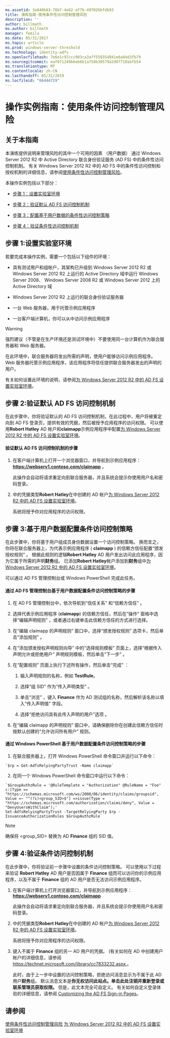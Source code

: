 ```yaml
---
ms.assetid: 3a840b63-78b7-4e62-af7b-497026bfdb93
title: 演练指南-使用条件性访问控制管理风险
description: ''
author: billmath
ms.author: billmath
manager: femila
ms.date: 05/31/2017
ms.topic: article
ms.prod: windows-server-threshold
ms.technology: identity-adfs
ms.openlocfilehash: 7e6e1c97ccc903ca3aff558354941e6a84d3fb79
ms.sourcegitcommit: eaf071249b6eb6b1a758b38579a2d87710abfb54
ms.translationtype: MT
ms.contentlocale: zh-CN
ms.lasthandoff: 05/31/2019
ms.locfileid: "66444729"
---
```

# <a name="walkthrough-guide-manage-risk-with-conditional-access-control"></a>操作实例指南：使用条件访问控制管理风险




## <a name="about-this-guide"></a>关于本指南
本演练提供说明来管理风险的其中一个可用的因素 （用户数据） 通过 Windows Server 2012 R2 中 Active Directory 联合身份验证服务 (AD FS) 中的条件性访问控制机制。 有关 Windows Server 2012 R2 中的 AD FS 中的条件性访问控制和授权机制的详细信息，请参阅[使用条件性访问控制管理风险](../../ad-fs/operations/Manage-Risk-with-Conditional-Access-Control.md)。

本操作实例包括以下部分：

-   [步骤 1：设置实验室环境](../../ad-fs/operations/Walkthrough-Guide--Manage-Risk-with-Conditional-Access-Control.md#BKMK_1)

-   [步骤 2：验证默认 AD FS 访问控制机制](../../ad-fs/operations/Walkthrough-Guide--Manage-Risk-with-Conditional-Access-Control.md#BKMK_2)

-   [步骤 3：配置基于用户数据的条件性访问控制策略](../../ad-fs/operations/Walkthrough-Guide--Manage-Risk-with-Conditional-Access-Control.md#BKMK_3)

-   [步骤 4：验证条件性访问控制机制](../../ad-fs/operations/Walkthrough-Guide--Manage-Risk-with-Conditional-Access-Control.md#BKMK_4)

## <a name="BKMK_1"></a>步骤 1:设置实验室环境
若要完成本操作实例，需要一个包括以下组件的环境：

-   具有测试用户和组帐户，其架构已升级到 Windows Server 2012 R2 或 Windows Server 2012 R2 上运行的 Active Directory 域中运行 Windows Server 2008、 Windows Server 2008 R2 或 Windows Server 2012 上的 Active Directory 域

-   Windows Server 2012 R2 上运行的联合身份验证服务器

-   一台 Web 服务器，用于托管示例应用程序

-   一台客户端计算机，你可以从中访问示例应用程序

> [!WARNING]
> 强烈建议（不管是在生产环境还是测试环境中）不要使用同一台计算机作为联合服务器和 Web 服务器。

在此环境中，联合服务器将发出所需的声明，使用户能够访问示例应用程序。 Web 服务器托管示例应用程序，该应用程序将信任提供联合服务器发出的声明的用户。

有关如何设置此环境的说明，请参阅[为 Windows Server 2012 R2 中的 AD FS 设置实验室环境](../../ad-fs/deployment/Set-up-the-lab-environment-for-AD-FS-in-Windows-Server-2012-R2.md)。

## <a name="BKMK_2"></a>步骤 2:验证默认 AD FS 访问控制机制
在此步骤中，你将验证默认的 AD FS 访问控制机制，在此过程中，用户将被重定向到 AD FS 登录页，提供有效的凭据，然后被授予应用程序的访问权限。 可以使用**Robert Hatley** AD 帐户和**claimapp**示例应用程序中配置[为 Windows Server 2012 R2 中的 AD FS 设置实验室环境](../../ad-fs/deployment/Set-up-the-lab-environment-for-AD-FS-in-Windows-Server-2012-R2.md)。

#### <a name="to-verify-the-default-ad-fs-access-control-mechanism"></a>验证默认 AD FS 访问控制机制的步骤

1.  在客户端计算机上打开一个浏览器窗口，并导航到示例应用程序： **https://webserv1.contoso.com/claimapp** 。

    此操作会自动将请求重定向到联合服务器，并且系统会提示你使用用户名和密码登录。

2.  中的凭据类型**Robert Hatley**在中创建的 AD 帐户[为 Windows Server 2012 R2 中的 AD FS 设置实验室环境](../../ad-fs/deployment/Set-up-the-lab-environment-for-AD-FS-in-Windows-Server-2012-R2.md)。

    系统将授予你对应用程序的访问权限。

## <a name="BKMK_3"></a>步骤 3:基于用户数据配置条件访问控制策略
在此步骤中，你将基于用户组成员身份数据设置一个访问控制策略。 换而言之，你将在联合服务器上，为代表示例应用程序 ( **claimapp** ) 的信赖方信任配置“颁发授权规则”  。 根据此规则的逻辑**Robert Hatley** AD 用户发出访问此应用程序，因为它属于所需的声明**财务**组。 已添加**Robert Hatley**帐户添加到**财务**组中[为 Windows Server 2012 R2 中的 AD FS 设置实验室环境](../../ad-fs/deployment/Set-up-the-lab-environment-for-AD-FS-in-Windows-Server-2012-R2.md)。

可以通过 AD FS 管理控制台或 Windows PowerShell 完成此任务。

#### <a name="to-configure-conditional-access-control-policy-based-on-user-data-via-the-ad-fs-management-console"></a>通过 AD FS 管理控制台基于用户数据配置条件访问控制策略的步骤

1.  在 AD FS 管理控制台中，依次导航到“信任关系”  和“信赖方信任”  。

2.  选择代表示例应用程序 (**claimapp**) 的信赖方信任，然后在“操作”  窗格中选择“编辑声明规则”  ，或者通过右键单击此信赖方信任的方式进行选择。

3.  在“编辑 claimapp 的声明规则”  窗口中，选择“颁发授权规则”  选项卡，然后单击“添加规则”  。

4.  在“添加颁发授权声明规则向导”  中的“选择规则模板”  页面上，选择“根据传入声明允许或拒绝用户”  声明规则模板，然后单击“下一步”  。

5.  在“配置规则”  页面上执行下述所有操作，然后单击“完成”  ：

    1.  输入声明规则的名称，例如 **TestRule**。

    2.  选择“组 SID”  作为“传入声明类型”  。

    3.  单击“浏览”  ，键入 **Finance** 作为 AD 测试组的名称，然后解析该名称以填入“传入声明值”  字段。

    4.  选择“拒绝访问具有此传入声明的用户”选项  。

6.  在“编辑 claimapp 的声明规则”  窗口中，请确保删除你在创建此信赖方信任时按默认创建的“允许访问所有用户”  规则。

#### <a name="to-configure-conditional-access-control-policy-based-on-user-data-via-windows-powershell"></a>通过 Windows PowerShell 基于用户数据配置条件访问控制策略的步骤

1.  在联合服务器上，打开 Windows PowerShell 命令窗口并运行以下命令：


~~~
`$rp = Get-AdfsRelyingPartyTrust -Name claimapp`
~~~


2. 在同一个 Windows PowerShell 命令窗口中运行以下命令：


~~~
`$GroupAuthzRule = '@RuleTemplate = "Authorization" @RuleName = "Foo" c:[Type == "https://schemas.microsoft.com/ws/2008/06/identity/claims/groupsid", Value =~ "^(?i)<group_SID>$"] =>issue(Type = "https://schemas.microsoft.com/authorization/claims/deny", Value = "DenyUsersWithClaim");'
Set-AdfsRelyingPartyTrust -TargetRelyingParty $rp -IssuanceAuthorizationRules $GroupAuthzRule`
~~~

> [!NOTE]
> 确保将 <group_SID> 替换为 AD **Finance** 组的 SID 值。

## <a name="BKMK_4"></a>步骤 4:验证条件访问控制机制
在此步骤中，你将验证前一步骤中设置的条件访问控制策略。 可以使用以下过程来验证 **Robert Hatley** AD 用户是否因属于 **Finance** 组而可以访问你的示例应用程序，以及不属于 **Finance** 组的 AD 用户是否无法访问示例应用程序。

1.  在客户端计算机上打开浏览器窗口，并导航到示例应用程序： **https://webserv1.contoso.com/claimapp**

    此操作会自动将请求重定向到联合服务器，并且系统会提示你使用用户名和密码登录。

2.  中的凭据类型**Robert Hatley**在中创建的 AD 帐户[为 Windows Server 2012 R2 中的 AD FS 设置实验室环境](../../ad-fs/deployment/Set-up-the-lab-environment-for-AD-FS-in-Windows-Server-2012-R2.md)。

    系统将授予你对应用程序的访问权限。

3.  键入不属于 **Finance** 组的另一 AD 用户的凭据。 (有关如何在 AD 中创建用户帐户的详细信息，请参阅[ https://technet.microsoft.com/library/cc7833232.aspx ](https://technet.microsoft.com/library/cc783323%28v=ws.10%29.aspx)。

    此时，由于上一步中设置的访问控制策略，拒绝访问消息显示为不属于此 AD 用户**财务**组。 默认消息文本是**你无权访问此站点。单击此处注销并重新登录或联系管理员获取权限。** 但是，此文本完全可自定义。 有关如何自定义登录体验的详细信息，请参阅 [Customizing the AD FS Sign-in Pages](https://technet.microsoft.com/library/dn280950.aspx)。

## <a name="see-also"></a>请参阅
[使用条件性访问控制管理风险](../../ad-fs/operations/Manage-Risk-with-Conditional-Access-Control.md)
[为 Windows Server 2012 R2 中的 AD FS 设置实验室环境](../deployment/Set-up-the-lab-environment-for-AD-FS-in-Windows-Server-2012-R2.md)



